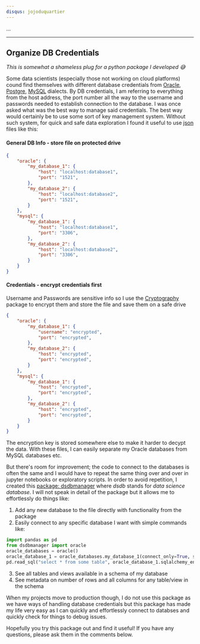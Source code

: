 ```yaml
---
disqus: jojoduquartier
---
```


...


---
Organize DB Credentials
---

*This is somewhat a shameless plug for a python package I developed 😅*

Some data scientists (especially those not working on cloud platforms) cound find themselves with different database credentials from [Oracle](https://www.oracle.com/database/technologies/appdev/sql.html), [Postgre](https://en.wikipedia.org/wiki/PostgreSQL), [MySQL](https://www.mysql.com/) dialects. By DB credentials, I am referring to everything from the host address, the port number all the way to the username and passwords needed to establish connection to the database. I was once asked what was the best way to manage said credentials. The best way would certainly be to use some sort of key management system. Without such system, for quick and safe data exploration I found it useful to use [json](https://www.json.org/json-en.html) files like this:


#### General DB Info - store file on protected drive
```json
{
    "oracle": {
        "my_database_1": {
            "host": "localhost:database1",
            "port": "1521",
        },
        "my_database_2": {
            "host": "localhost:database2",
            "port": "1521",
        }
    },
    "mysql": {
        "my_database_1": {
            "host": "localhost:database1",
            "port": "3306",
        },
        "my_database_2": {
            "host": "localhost:database2",
            "port": "3306",
        }
    }
}
```

#### Credentials - encrypt credentials first
Username and Passwords are sensitive info so I use the [Cryptography](https://pypi.org/project/cryptography/) package to encrypt them and store the file and save them on a safe drive

```json
{
    "oracle": {
        "my_database_1": {
            "username": "encrypted",
            "port": "encrypted",
        },
        "my_database_2": {
            "host": "encrypted",
            "port": "encrypted",
        }
    },
    "mysql": {
        "my_database_1": {
            "host": "encrypted",
            "port": "encrypted",
        },
        "my_database_2": {
            "host": "encrypted",
            "port": "encrypted",
        }
    }
}
```

The encryption key is stored somewhere else to make it harder to decypt the data. With these files, I can easily separate my Oracle databases from MySQL databases etc.

But there's room for improvement; the code to connect to the databases is often the same and I would have to repeat the same thing over and over in jupyter notebooks or exploratory scripts. In order to avoid repetition, I created this [package: dsdbmanager](https://github.com/jojoduquartier/dsdbmanager) where *dsdb* stands for *data science database*. I will not speak in detail of the package but it allows me to effortlessly do things like:

1. Add any new database to the file directly with functionality from the package
2. Easily connect to any specific database I want with simple commands like:
```python
import pandas as pd
from dsdbmanager import oracle
oracle_databases = oracle()
oracle_database_1 = oracle_databases.my_database_1(connect_only=True, schema='some_schema')
pd.read_sql("select * from some table", oracle_database_1.sqlalchemy_engine)
```
3. See all tables and views available in a schema of my database
4. See metadata on number of rows and all columns for any table/view in the schema

When my projects move to production though, I do not use this package as we have ways of handling database credentials but this package has made my life very easy as I can quickly and effortlessly connect to databses and quickly check for things to debug issues. 

Hopefully you try this package out and find it useful! If you have any questions, please ask them in the comments below.

[^1]: The idea to develop a package like this was conceived while having a nice beer with a colleague and friend [Tyler](https://github.com/jewelltp).
[^2]: The package currentl supports Oracle, MySQL, MSSQL, Teradata and Snowflake Connections. Contributors are more than welcome to improve the package.
